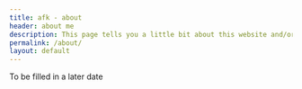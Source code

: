 ```yaml
---
title: afk - about
header: about me
description: This page tells you a little bit about this website and/or me.
permalink: /about/
layout: default
---
```


To be filled in a later date